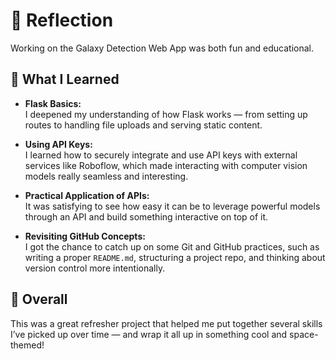 # 🌟 Reflection

Working on the Galaxy Detection Web App was both fun and educational.

## 🧠 What I Learned

- **Flask Basics:**  
  I deepened my understanding of how Flask works — from setting up routes to handling file uploads and serving static content.

- **Using API Keys:**  
  I learned how to securely integrate and use API keys with external services like Roboflow, which made interacting with computer vision models really seamless and interesting.

- **Practical Application of APIs:**  
  It was satisfying to see how easy it can be to leverage powerful models through an API and build something interactive on top of it.

- **Revisiting GitHub Concepts:**  
  I got the chance to catch up on some Git and GitHub practices, such as writing a proper `README.md`, structuring a project repo, and thinking about version control more intentionally.

## 🔁 Overall

This was a great refresher project that helped me put together several skills I’ve picked up over time — and wrap it all up in something cool and space-themed!
